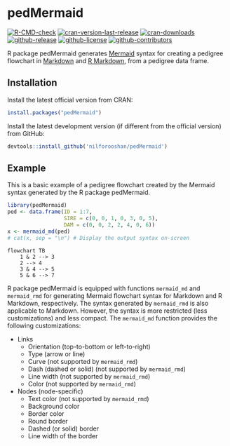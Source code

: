# pedMermaid

<!-- badges: start -->

[![R-CMD-check](https://github.com/nilforooshan/pedMermaid/actions/workflows/R-CMD-check.yaml/badge.svg)](https://github.com/nilforooshan/pedMermaid/actions/workflows/R-CMD-check.yaml)
[![cran-version-last-release](https://www.r-pkg.org/badges/version-last-release/pedMermaid)](https://cran.r-project.org/package=pedMermaid)
[![cran-downloads](https://cranlogs.r-pkg.org/badges/grand-total/pedMermaid)](https://cran.r-project.org/package=pedMermaid)
[![github-release](https://img.shields.io/github/release/nilforooshan/pedMermaid.svg)](https://github.com/nilforooshan/pedMermaid)
[![github-license](https://img.shields.io/github/license/nilforooshan/pedMermaid.svg)](https://github.com/nilforooshan/pedMermaid/blob/master/LICENSE.md)
[![github-contributors](https://img.shields.io/github/contributors/nilforooshan/pedMermaid.svg)](https://github.com/nilforooshan/pedMermaid/graphs/contributors/)

<!-- badges: end -->

R package pedMermaid generates [Mermaid](https://mermaid.js.org/) syntax for creating a pedigree flowchart in [Markdown](https://www.markdownguide.org/) and [R Markdown](https://rmarkdown.rstudio.com/), from a pedigree data frame.

## Installation

Install the latest official version from CRAN:

```r
install.packages("pedMermaid")
```

Install the latest development version (if different from the official version) from GitHub:

```r
devtools::install_github('nilforooshan/pedMermaid')
```

## Example

This is a basic example of a pedigree flowchart created by the Mermaid syntax generated by the R package pedMermaid.

```r
library(pedMermaid)
ped <- data.frame(ID = 1:7,
                  SIRE = c(0, 0, 1, 0, 3, 0, 5),
                  DAM = c(0, 0, 2, 2, 4, 0, 6))
x <- mermaid_md(ped)
# cat(x, sep = "\n") # Display the output syntax on-screen
```

```mermaid
flowchart TB
    1 & 2 --> 3
    2 --> 4
    3 & 4 --> 5
    5 & 6 --> 7
```

R package pedMermaid is equipped with functions `mermaid_md` and `mermaid_rmd` for generating Mermaid flowchart syntax for Markdown and R Markdown, respectively.
The syntax generated by `mermaid_rmd` is also applicable to Markdown.
However, the syntax is more restricted (less customizations) and less compact.
The `mermaid_md` function provides the following customizations:

- Links
  - Orientation (top-to-bottom or left-to-right)
  - Type (arrow or line)
  - Curve (not supported by `mermaid_rmd`)
  - Dash (dashed or solid) (not supported by `mermaid_rmd`)
  - Line width (not supported by `mermaid_rmd`)
  - Color (not supported by `mermaid_rmd`)
- Nodes (node-specific)
  - Text color (not supported by `mermaid_rmd`)
  - Background color
  - Border color
  - Round border
  - Dashed (or solid) border
  - Line width of the border
